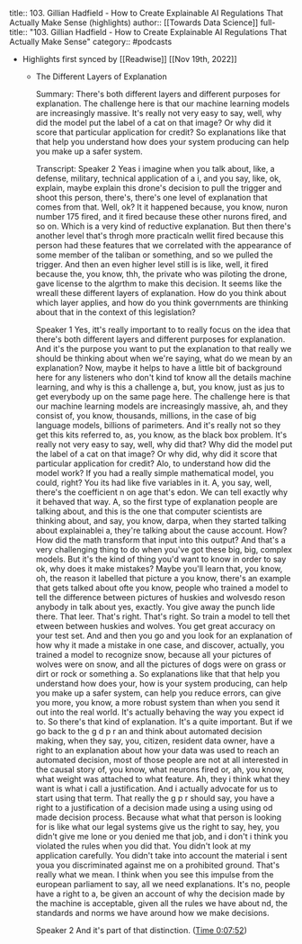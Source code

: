 title:: 103. Gillian Hadfield - How to Create Explainable AI Regulations That Actually Make Sense (highlights)
author:: [[Towards Data Science]]
full-title:: "103. Gillian Hadfield - How to Create Explainable AI Regulations That Actually Make Sense"
category:: #podcasts

- Highlights first synced by [[Readwise]] [[Nov 19th, 2022]]
	- The Different Layers of Explanation
	  
	  Summary:
	  There's both different layers and different purposes for explanation. The challenge here is that our machine learning models are increasingly massive. It's really not very easy to say, well, why did the model put the label of a cat on that image? Or why did it score that particular application for credit? So explanations like that that help you understand how does your system producing can help you make up a safer system.
	  
	  Transcript:
	  Speaker 2
	  Yeas i imagine when you talk about, like, a defense, military, technical application of a i, and you say, like, ok, explain, maybe explain this drone's decision to pull the trigger and shoot this person, there's, there's one level of explanation that comes from that. Well, ok? It it happened because, you know, nuron number 175 fired, and it fired because these other nurons fired, and so on. Which is a very kind of reductive explanation. But then there's another level that's throgh more practicaln wellit fired because this person had these features that we correlated with the appearance of some member of the taliban or something, and so we pulled the trigger. And then an even higher level still is is like, well, it fired because the, you know, thh, the private who was piloting the drone, gave license to the algrthm to make this decision. It seems like the wreall these different layers of explanation. How do you think about which layer applies, and how do you think governments are thinking about that in the context of this legislation?
	  
	  Speaker 1
	  Yes, itt's really important to to really focus on the idea that there's both different layers and different purposes for explanation. And it's the purpose you want to put the explanation to that really we should be thinking about when we're saying, what do we mean by an explanation? Now, maybe it helps to have a little bit of background here for any listeners who don't kind tof know all the details machine learning, and why is this a challenge a, but, you know, just as jus to get everybody up on the same page here. The challenge here is that our machine learning models are increasingly massive, ah, and they consist of, you know, thousands, millions, in the case of big language models, billions of parimeters. And it's really not so they get this kits referred to, as, you know, as the black box problem. It's really not very easy to say, well, why did that? Why did the model put the label of a cat on that image? Or why did, why did it score that particular application for credit? Alo, to understand how did the model work? If you had a really simple mathematical model, you could, right? You its had like five variables in it. A, you say, well, there's the coefficient n on age that's edon. We can tell exactly why it behaved that way. A, so the first type of explanation people are talking about, and this is the one that computer scientists are thinking about, and say, you know, darpa, when they started talking about explainablei a, they're talking about the cause account. How? How did the math transform that input into this output? And that's a very challenging thing to do when you've got these big, big, complex models. But it's the kind of thing you'd want to know in order to say ok, why does it make mistakes? Maybe you'll learn that, you know, oh, the reason it labelled that picture a you know, there's an example that gets talked about ofte you know, people who trained a model to tell the difference between pictures of huskies and wolvesdo reson anybody in talk about yes, exactly. You give away the punch lide there. That leer. That's right. That's right. So train a model to tell thet etween between huskies and wolves. You get great accuracy on your test set. And and then you go and you look for an explanation of how why it made a mistake in one case, and discover, actually, you trained a model to recognize snow, because all your pictures of wolves were on snow, and all the pictures of dogs were on grass or dirt or rock or something a. So explanations like that that help you understand how does your, how is your system producing, can help you make up a safer system, can help you reduce errors, can give you more, you know, a more robust system than when you send it out into the real world. It's actually behaving the way you expect id to. So there's that kind of explanation. It's a quite important. But if we go back to the g d p r an and think about automated decision making, when they say, you, citizen, resident data owner, have a right to an explanation about how your data was used to reach an automated decision, most of those people are not at all interested in the causal story of, you know, what neurons fired or, ah, you know, what weight was attached to what feature. Ah, they i think what they want is what i call a justification. And i actually advocate for us to start using that term. That really the g p r should say, you have a right to a justification of a decision made using a using using od made decision process. Because what what that person is looking for is like what our legal systems give us the right to say, hey, you didn't give me lone or you denied me that job, and i don't i think you violated the rules when you did that. You didn't look at my application carefully. You didn't take into account the material i sent youa you discriminated against me on a prohibited ground. That's really what we mean. I think when you see this impulse from the european parliament to say, all we need explanations. It's no, people have a right to a, be given an account of why the decision made by the machine is acceptable, given all the rules we have about nd, the standards and norms we have around how we make decisions.
	  
	  Speaker 2
	  And it's part of that distinction. ([Time 0:07:52](https://share.snipd.com/snip/f326cdac-89d0-455b-8172-8b4b1102efb9))